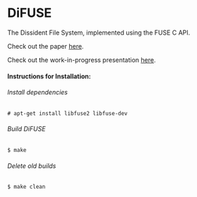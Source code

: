 # DiFUSE
The Dissident File System, implemented using the FUSE C API.

Check out the paper [here](https://raw.githubusercontent.com/aneesh-neelam/DiFUSE/master/doc/paper.pdf).

Check out the work-in-progress presentation [here](https://raw.githubusercontent.com/aneesh-neelam/DiFUSE/master/doc/presentation.pdf).


#### Instructions for Installation:
###### Install dependencies

    # apt-get install libfuse2 libfuse-dev

###### Build DiFUSE

    $ make


###### Delete old builds

    $ make clean
